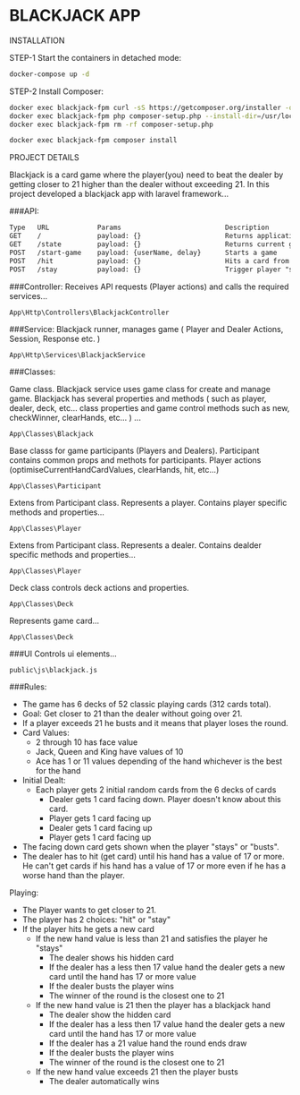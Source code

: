 # BLACKJACK APP

INSTALLATION

STEP-1
Start the containers in detached mode:

```sh
docker-compose up -d
```

STEP-2 Install Composer:

```sh
docker exec blackjack-fpm curl -sS https://getcomposer.org/installer -o composer-setup.php
docker exec blackjack-fpm php composer-setup.php --install-dir=/usr/local/bin --filename=composer
docker exec blackjack-fpm rm -rf composer-setup.php
```

```sh
docker exec blackjack-fpm composer install
```
 
PROJECT DETAILS

Blackjack is a card game where the player(you) need to beat the dealer by getting closer to 21 higher than the dealer without exceeding 21.
In this project developed a blackjack app with laravel framework...

###API:
```html
Type   URL            Params                          Description  
GET    /              payload: {}                     Returns application ui static content 
GET    /state         payload: {}                     Returns current game state
POST   /start-game    payload: {userName, delay}      Starts a game
POST   /hit           payload: {}                     Hits a card from deck for player or dealer
POST   /stay          payload: {}                     Trigger player "stay" action
```

###Controller:
Receives API requests (Player actions) and calls the required services... 
```
App\Http\Controllers\BlackjackController
```
###Service:
Blackjack runner, manages game ( Player and Dealer Actions, Session, Response etc. )
```
App\Http\Services\BlackjackService
```

###Classes:

Game class. Blackjack service uses game class for create and manage game. Blackjack has several properties and methods
( such as player, dealer, deck, etc... class properties and game control methods such as new, checkWinner, clearHands, etc... )
...
```
App\Classes\Blackjack
```

Base classs for game participants (Players and Dealers). Participant contains common props and methots for participants.
Player actions (optimiseCurrentHandCardValues, clearHands, hit, etc...)
```
App\Classes\Participant
```
Extens from Participant class. Represents a player. Contains player specific methods and properties...
```
App\Classes\Player
```

Extens from Participant class. Represents a dealer. Contains dealder specific methods and properties...
```
App\Classes\Player
```

Deck class controls deck actions and properties. 
```
App\Classes\Deck
```

Represents game card... 
```
App\Classes\Deck
```

###UI
Controls ui elements...
```
public\js\blackjack.js
```

###Rules:
- The game has 6 decks of 52 classic playing cards (312 cards total).
- Goal: Get closer to 21 than the dealer without going over 21.
- If a player exceeds 21 he busts and it means that player loses the round.
- Card Values:
    - 2 through 10 has face value
    - Jack, Queen and King have values of 10
    - Ace has 1 or 11 values depending of the hand whichever is the best for the hand
- Initial Dealt:
    - Each player gets 2 initial random cards from the 6 decks of cards
        - Dealer gets 1 card facing down. Player doesn't know about this card.
        - Player gets 1 card facing up
        - Dealer gets 1 card facing up
        - Player gets 1 card facing up
- The facing down card gets shown when the player "stays" or "busts".
- The dealer has to hit (get card) until his hand has a value of 17 or more. 
 He can't get cards if his hand has a value of 17 or more even if he has a worse hand than the player.

Playing:
- The Player wants to get closer to 21.
- The player has 2 choices: "hit" or "stay"
- If the player hits he gets a new card
    - If the new hand value is less than 21 and satisfies the player he "stays"
        - The dealer shows his hidden card
        - If the dealer has a less then 17 value hand the dealer gets a new card until the hand has 17 or more value
        - If the dealer busts the player wins
        - The winner of the round is the closest one to 21
    - If the new hand value is 21 then the player has a blackjack hand
        - The dealer show the hidden card
        - If the dealer has a less then 17 value hand the dealer gets a new card until the hand has 17 or more value
        - If the dealer has a 21 value hand the round ends draw
        - If the dealer busts the player wins
        - The winner of the round is the closest one to 21
    - If the new hand value exceeds 21 then the player busts
        - The dealer automatically wins
